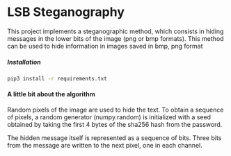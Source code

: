 # LSB Steganography

This project implements a steganographic method, which consists in hiding messages in the lower bits of the image (png or bmp formats).
This method can be used to hide information in images saved in bmp, png format

##### Installation
```bash
pip3 install -r requirements.txt
```

#### A little bit about the algorithm
Random pixels of the image are used to hide the text. To obtain a sequence of pixels, a random generator (numpy.random) is initialized with a seed obtained by taking the first 4 bytes of the sha256 hash from the password.

The hidden message itself is represented as a sequence of bits. Three bits from the message are written to the next pixel, one in each channel.
